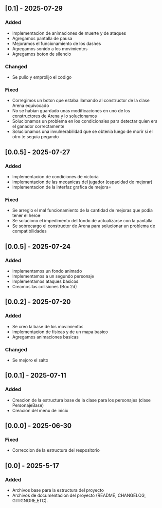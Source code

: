 ## [0.1] - 2025-07-29
### Added
- Implementacion de animaciones de muerte y de ataques
- Agregamos pantalla de pausa
- Mejoramos el funcionamiento de los dashes
- Agregamos sonido a los movimientos
- Agregamos boton de silencio

### Changed
- Se pulio y emprolijo el codigo

### Fixed
- Corregimos un boton que estaba llamando al constructor de la clase Arena equivocado
- No se habian guardado unas modificaciones en uno de los constructores de Arena y lo solucionamos
- Solucionamos un problema en los condicionales para detectar quien era el ganador correctamente
- Solucionamos una invulnerabilidad que se obtenia luego de morir si el otro te seguia pegando

## [0.0.5] - 2025-07-27
### Added
- Implementacion de condiciones de victoria
- Implementacion de las mecanicas del jugador (capacidad de mejorar)
- Implementacion de la interfaz grafica de mejora=
  
### Fixed
- Se arreglo el mal funcionamiento de la cantidad de mejoras que podia tener el heroe
- Se soluciono el impedimento del fondo de actualizarse con la pantalla
- Se sobrecargo el constructor de Arena para solucionar un problema de compatibilidades

## [0.0.5] - 2025-07-24
### Added
- Implementamos un fondo animado
- Implementamos a un segundo personaje
- Implementamos ataques basicos
- Creamos las colisiones (Box 2d)

## [0.0.2] - 2025-07-20
### Added
- Se creo la base de los movimientos
- Implementacion de fisicas y de un mapa basico
- Agregamos animaciones basicas

### Changed
- Se mejoro el salto

## [0.0.1] - 2025-07-11
### Added
- Creacion de la estructura base de la clase para los personajes (clase PersonajeBase)
- Creacion del menu de inicio

## [0.0.0] - 2025-06-30
### Fixed
- Correccion de la estructura del respositorio
  
## [0.0] - 2025-5-17
### Added
- Archivos base para la estructura del proyecto
- Archivos de documentacion del proyecto (README, CHANGELOG, GITIGNORE,ETC).
